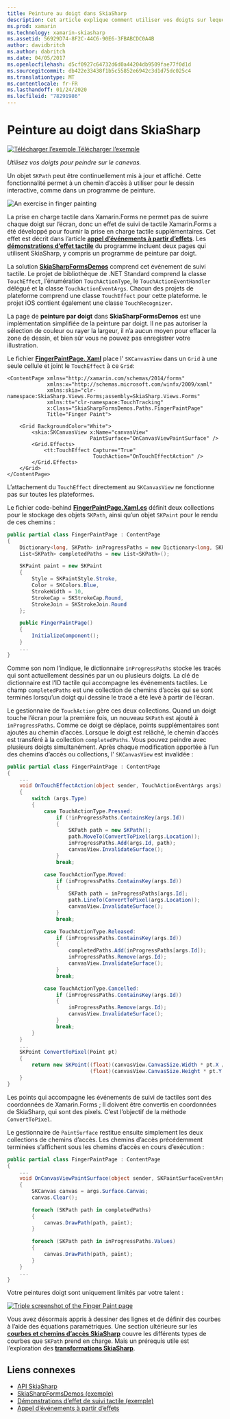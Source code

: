 ```yaml
---
title: Peinture au doigt dans SkiaSharp
description: Cet article explique comment utiliser vos doigts sur lequel peindre la zone de dessin SkiaSharp dans une application Xamarin.Forms et illustre ceci avec l’exemple de code.
ms.prod: xamarin
ms.technology: xamarin-skiasharp
ms.assetid: 56929D74-8F2C-44C6-90E6-3FBABCDC0A4B
author: davidbritch
ms.author: dabritch
ms.date: 04/05/2017
ms.openlocfilehash: d5cf0927c64732d6d0a44204db9509fae77f0d1d
ms.sourcegitcommit: db422e33438f1b5c55852e6942c3d1d75dc025c4
ms.translationtype: MT
ms.contentlocale: fr-FR
ms.lasthandoff: 01/24/2020
ms.locfileid: "78291986"
---
```

# <a name="finger-painting-in-skiasharp"></a>Peinture au doigt dans SkiaSharp

[![Télécharger l’exemple](~/media/shared/download.png) Télécharger l’exemple](https://docs.microsoft.com/samples/xamarin/xamarin-forms-samples/skiasharpforms-demos)

_Utilisez vos doigts pour peindre sur le canevas._

Un objet `SKPath` peut être continuellement mis à jour et affiché. Cette fonctionnalité permet à un chemin d’accès à utiliser pour le dessin interactive, comme dans un programme de peinture.

![](finger-paint-images/fingerpaintsample.png "An exercise in finger painting")

La prise en charge tactile dans Xamarin.Forms ne permet pas de suivre chaque doigt sur l’écran, donc un effet de suivi de tactile Xamarin.Forms a été développé pour fournir la prise en charge tactile supplémentaires. Cet effet est décrit dans l’article [**appel d’événements à partir d’effets**](~/xamarin-forms/app-fundamentals/effects/touch-tracking.md). Les [**démonstrations d’effet tactile**](https://docs.microsoft.com/samples/xamarin/xamarin-forms-samples/effects-touchtrackingeffect/) du programme incluent deux pages qui utilisent SkiaSharp, y compris un programme de peinture par doigt.

La solution [**SkiaSharpFormsDemos**](https://docs.microsoft.com/samples/xamarin/xamarin-forms-samples/skiasharpforms-demos) comprend cet événement de suivi tactile. Le projet de bibliothèque de .NET Standard comprend la classe `TouchEffect`, l’énumération `TouchActionType`, le `TouchActionEventHandler` délégué et la classe `TouchActionEventArgs`. Chacun des projets de plateforme comprend une classe `TouchEffect` pour cette plateforme. le projet iOS contient également une classe `TouchRecognizer`.

La page de **peinture par doigt** dans **SkiaSharpFormsDemos** est une implémentation simplifiée de la peinture par doigt. Il ne pas autoriser la sélection de couleur ou rayer la largeur, il n’a aucun moyen pour effacer la zone de dessin, et bien sûr vous ne pouvez pas enregistrer votre illustration.

Le fichier [**FingerPaintPage. Xaml**](https://github.com/xamarin/xamarin-forms-samples/blob/master/SkiaSharpForms/Demos/Demos/SkiaSharpFormsDemos/Paths/FingerPaintPage.xaml) place l' `SKCanvasView` dans un `Grid` à une seule cellule et joint le `TouchEffect` à ce `Grid`:

```xaml
<ContentPage xmlns="http://xamarin.com/schemas/2014/forms"
             xmlns:x="http://schemas.microsoft.com/winfx/2009/xaml"
             xmlns:skia="clr-namespace:SkiaSharp.Views.Forms;assembly=SkiaSharp.Views.Forms"
             xmlns:tt="clr-namespace:TouchTracking"
             x:Class="SkiaSharpFormsDemos.Paths.FingerPaintPage"
             Title="Finger Paint">

    <Grid BackgroundColor="White">
        <skia:SKCanvasView x:Name="canvasView"
                           PaintSurface="OnCanvasViewPaintSurface" />
        <Grid.Effects>
            <tt:TouchEffect Capture="True"
                            TouchAction="OnTouchEffectAction" />
        </Grid.Effects>
    </Grid>
</ContentPage>
```

L’attachement du `TouchEffect` directement au `SKCanvasView` ne fonctionne pas sur toutes les plateformes.

Le fichier code-behind [**FingerPaintPage.Xaml.cs**](https://github.com/xamarin/xamarin-forms-samples/blob/master/SkiaSharpForms/Demos/Demos/SkiaSharpFormsDemos/Paths/FingerPaintPage.xaml.cs) définit deux collections pour le stockage des objets `SKPath`, ainsi qu’un objet `SKPaint` pour le rendu de ces chemins :

```csharp
public partial class FingerPaintPage : ContentPage
{
    Dictionary<long, SKPath> inProgressPaths = new Dictionary<long, SKPath>();
    List<SKPath> completedPaths = new List<SKPath>();

    SKPaint paint = new SKPaint
    {
        Style = SKPaintStyle.Stroke,
        Color = SKColors.Blue,
        StrokeWidth = 10,
        StrokeCap = SKStrokeCap.Round,
        StrokeJoin = SKStrokeJoin.Round
    };

    public FingerPaintPage()
    {
        InitializeComponent();
    }
    ...
}
```

Comme son nom l’indique, le dictionnaire `inProgressPaths` stocke les tracés qui sont actuellement dessinés par un ou plusieurs doigts. La clé de dictionnaire est l’ID tactile qui accompagne les événements tactiles. Le champ `completedPaths` est une collection de chemins d’accès qui se sont terminés lorsqu’un doigt qui dessine le tracé a été levé à partir de l’écran.

Le gestionnaire de `TouchAction` gère ces deux collections. Quand un doigt touche l’écran pour la première fois, un nouveau `SKPath` est ajouté à `inProgressPaths`. Comme ce doigt se déplace, points supplémentaires sont ajoutés au chemin d’accès. Lorsque le doigt est relâché, le chemin d’accès est transféré à la collection `completedPaths`. Vous pouvez peindre avec plusieurs doigts simultanément. Après chaque modification apportée à l’un des chemins d’accès ou collections, l' `SKCanvasView` est invalidée :

```csharp
public partial class FingerPaintPage : ContentPage
{
    ...
    void OnTouchEffectAction(object sender, TouchActionEventArgs args)
    {
        switch (args.Type)
        {
            case TouchActionType.Pressed:
                if (!inProgressPaths.ContainsKey(args.Id))
                {
                    SKPath path = new SKPath();
                    path.MoveTo(ConvertToPixel(args.Location));
                    inProgressPaths.Add(args.Id, path);
                    canvasView.InvalidateSurface();
                }
                break;

            case TouchActionType.Moved:
                if (inProgressPaths.ContainsKey(args.Id))
                {
                    SKPath path = inProgressPaths[args.Id];
                    path.LineTo(ConvertToPixel(args.Location));
                    canvasView.InvalidateSurface();
                }
                break;

            case TouchActionType.Released:
                if (inProgressPaths.ContainsKey(args.Id))
                {
                    completedPaths.Add(inProgressPaths[args.Id]);
                    inProgressPaths.Remove(args.Id);
                    canvasView.InvalidateSurface();
                }
                break;

            case TouchActionType.Cancelled:
                if (inProgressPaths.ContainsKey(args.Id))
                {
                    inProgressPaths.Remove(args.Id);
                    canvasView.InvalidateSurface();
                }
                break;
        }
    }
    ...
    SKPoint ConvertToPixel(Point pt)
    {
        return new SKPoint((float)(canvasView.CanvasSize.Width * pt.X / canvasView.Width),
                           (float)(canvasView.CanvasSize.Height * pt.Y / canvasView.Height));
    }
}
```

Les points qui accompagne les événements de suivi de tactiles sont des coordonnées de Xamarin.Forms ; Il doivent être convertis en coordonnées de SkiaSharp, qui sont des pixels. C’est l’objectif de la méthode `ConvertToPixel`.

Le gestionnaire de `PaintSurface` restitue ensuite simplement les deux collections de chemins d’accès. Les chemins d’accès précédemment terminées s’affichent sous les chemins d’accès en cours d’exécution :

```csharp
public partial class FingerPaintPage : ContentPage
{
    ...
    void OnCanvasViewPaintSurface(object sender, SKPaintSurfaceEventArgs args)
    {
        SKCanvas canvas = args.Surface.Canvas;
        canvas.Clear();

        foreach (SKPath path in completedPaths)
        {
            canvas.DrawPath(path, paint);
        }

        foreach (SKPath path in inProgressPaths.Values)
        {
            canvas.DrawPath(path, paint);
        }
    }
    ...
}
```

Votre peintures doigt sont uniquement limités par votre talent :

[![](finger-paint-images/fingerpaint-small.png "Triple screenshot of the Finger Paint page")](finger-paint-images/fingerpaint-large.png#lightbox "Triple screenshot of the Finger Paint page")

Vous avez désormais appris à dessiner des lignes et de définir des courbes à l’aide des équations paramétriques. Une section ultérieure sur les [**courbes et chemins d’accès SkiaSharp**](../curves/index.md) couvre les différents types de courbes que `SKPath` prend en charge. Mais un prérequis utile est l’exploration des [**transformations SkiaSharp**](../transforms/index.md).

## <a name="related-links"></a>Liens connexes

- [API SkiaSharp](https://docs.microsoft.com/dotnet/api/skiasharp)
- [SkiaSharpFormsDemos (exemple)](https://docs.microsoft.com/samples/xamarin/xamarin-forms-samples/skiasharpforms-demos)
- [Démonstrations d’effet de suivi tactile (exemple)](https://docs.microsoft.com/samples/xamarin/xamarin-forms-samples/effects-touchtrackingeffect/)
- [Appel d’événements à partir d’effets](~/xamarin-forms/app-fundamentals/effects/touch-tracking.md)

